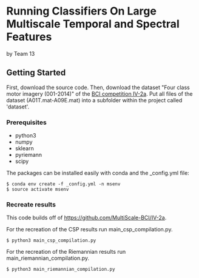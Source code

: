 # Running Classifiers On Large Multiscale Temporal and Spectral Features
by Team 13 

## Getting Started

First, download the source code.
Then, download the dataset "Four class motor imagery (001-2014)" of the [BCI competition IV-2a](http://bnci-horizon-2020.eu/database/data-sets). Put all files of the dataset (A01T.mat-A09E.mat) into a subfolder within the project called 'dataset'. 

### Prerequisites

- python3
- numpy
- sklearn
- pyriemann
- scipy

The packages can be installed easily with conda and the _config.yml file: 
```
$ conda env create -f _config.yml -n msenv
$ source activate msenv 
```

### Recreate results

This code builds off of https://github.com/MultiScale-BCI/IV-2a. 

For the recreation of the CSP results run main_csp_compilation.py. 

```
$ python3 main_csp_compilation.py
```
For the recreation of the Riemannian results run main_riemannian_compilation.py.

```
$ python3 main_riemannian_compilation.py
```

